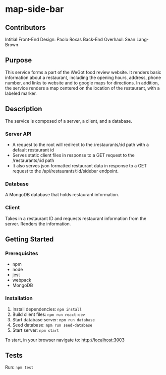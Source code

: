 # map-side-bar
## Contributors
Intitial Front-End Design: Paolo Roxas
Back-End Overhaul: Sean Lang-Brown

## Purpose
This service forms a part of the WeGot food review website. It renders basic information about a restaurant, including the opening hours, address, phone number, and links to website and to google maps for directions. In addition, the service renders a map centered on the location of the restaurant, with a labeled marker.

## Description
The service is composed of a server, a  client, and a database.
### Server API
- A request to the root will redirect to the /restaurants/:id path with a default restaurant id
- Serves static client files in response to a GET request to the /restaurants/:id path
- It also serves json formatted restaurant data in response to a GET request to the /api/restaurants/:id/sidebar endpoint.
### Database
A MongoDB database that holds restaurant information.
### Client
Takes in a restaurant ID and requests restaurant information from the server. Renders the information.

## Getting Started
### Prerequisites
- npm
- node
- jest
- webpack
- MongoDB

### Installation
1. Install dependencies: `npm install`
2. Build client files: `npm run react-dev`
3. Start database server: `npm run database`
4. Seed database: `npm run seed-database`
5. Start server: `npm start`

To start, in your browser navigate to: [http://localhost:3003](http://localhost:3003)

## Tests
Run: `npm test`
